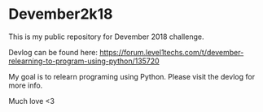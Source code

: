 # Devember2k18

This is my public repository for Devember 2018 challenge.

Devlog can be found here: https://forum.level1techs.com/t/devember-relearning-to-program-using-python/135720

My goal is to relearn programing using Python. Please visit the devlog for more info.

Much love <3
